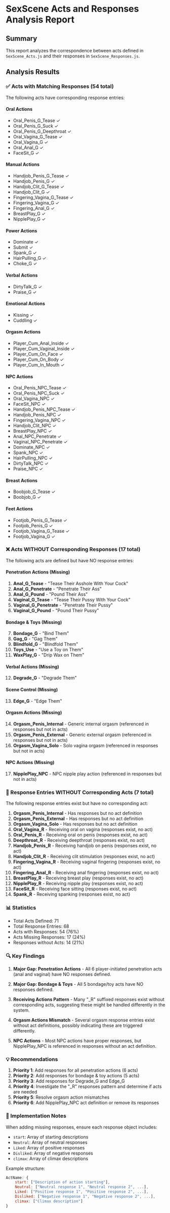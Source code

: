 # SexScene Acts and Responses Analysis Report

## Summary
This report analyzes the correspondence between acts defined in `SexScene_Acts.js` and their responses in `SexScene_Responses.js`.

## Analysis Results

### ✅ Acts with Matching Responses (54 total)
The following acts have corresponding response entries:

#### Oral Actions
- Oral_Penis_G_Tease ✓
- Oral_Penis_G_Suck ✓
- Oral_Penis_G_Deepthroat ✓
- Oral_Vagina_G_Tease ✓
- Oral_Vagina_G ✓
- Oral_Anal_G ✓
- FaceSit_G ✓

#### Manual Actions
- Handjob_Penis_G_Tease ✓
- Handjob_Penis_G ✓
- Handjob_Clit_G_Tease ✓
- Handjob_Clit_G ✓
- Fingering_Vagina_G_Tease ✓
- Fingering_Vagina_G ✓
- Fingering_Anal_G ✓
- BreastPlay_G ✓
- NipplePlay_G ✓

#### Power Actions
- Dominate ✓
- Submit ✓
- Spank_G ✓
- HairPulling_G ✓
- Choke_G ✓

#### Verbal Actions
- DirtyTalk_G ✓
- Praise_G ✓

#### Emotional Actions
- Kissing ✓
- Cuddling ✓

#### Orgasm Actions
- Player_Cum_Anal_Inside ✓
- Player_Cum_Vaginal_Inside ✓
- Player_Cum_On_Face ✓
- Player_Cum_On_Body ✓
- Player_Cum_In_Mouth ✓

#### NPC Actions
- Oral_Penis_NPC_Tease ✓
- Oral_Penis_NPC_Suck ✓
- Oral_Vagina_NPC ✓
- FaceSit_NPC ✓
- Handjob_Penis_NPC_Tease ✓
- Handjob_Penis_NPC ✓
- Fingering_Vagina_NPC ✓
- Handjob_Clit_NPC ✓
- BreastPlay_NPC ✓
- Anal_NPC_Penetrate ✓
- Vaginal_NPC_Penetrate ✓
- Dominate_NPC ✓
- Spank_NPC ✓
- HairPulling_NPC ✓
- DirtyTalk_NPC ✓
- Praise_NPC ✓

#### Breast Actions
- Boobjob_G_Tease ✓
- Boobjob_G ✓

#### Feet Actions
- Footjob_Penis_G_Tease ✓
- Footjob_Penis_G ✓
- Footjob_Vagina_G_Tease ✓
- Footjob_Vagina_G ✓

### ❌ Acts WITHOUT Corresponding Responses (17 total)
The following acts are defined but have NO response entries:

#### Penetration Actions (Missing)
1. **Anal_G_Tease** - "Tease Their Asshole With Your Cock"
2. **Anal_G_Penetrate** - "Penetrate Their Ass"
3. **Anal_G_Pound** - "Pound Their Ass"
4. **Vaginal_G_Tease** - "Tease Their Pussy With Your Cock"
5. **Vaginal_G_Penetrate** - "Penetrate Their Pussy"
6. **Vaginal_G_Pound** - "Pound Their Pussy"

#### Bondage & Toys (Missing)
7. **Bondage_G** - "Bind Them"
8. **Gag_G** - "Gag Them"
9. **Blindfold_G** - "Blindfold Them"
10. **Toys_Use** - "Use a Toy on Them"
11. **WaxPlay_G** - "Drip Wax on Them"

#### Verbal Actions (Missing)
12. **Degrade_G** - "Degrade Them"

#### Scene Control (Missing)
13. **Edge_G** - "Edge Them"

#### Orgasm Actions (Missing)
14. **Orgasm_Penis_Internal** - Generic internal orgasm (referenced in responses but not in acts)
15. **Orgasm_Penis_External** - Generic external orgasm (referenced in responses but not in acts)
16. **Orgasm_Vagina_Solo** - Solo vagina orgasm (referenced in responses but not in acts)

#### NPC Actions (Missing)
17. **NipplePlay_NPC** - NPC nipple play action (referenced in responses but not in acts)

### 🔄 Response Entries WITHOUT Corresponding Acts (7 total)
The following response entries exist but have no corresponding act:

1. **Orgasm_Penis_Internal** - Has responses but no act definition
2. **Orgasm_Penis_External** - Has responses but no act definition
3. **Orgasm_Vagina_Solo** - Has responses but no act definition
4. **Oral_Vagina_R** - Receiving oral on vagina (responses exist, no act)
5. **Oral_Penis_R** - Receiving oral on penis (responses exist, no act)
6. **Deepthroat_R** - Receiving deepthroat (responses exist, no act)
7. **Handjob_Penis_R** - Receiving handjob on penis (responses exist, no act)
8. **Handjob_Clit_R** - Receiving clit stimulation (responses exist, no act)
9. **Fingering_Vagina_R** - Receiving vaginal fingering (responses exist, no act)
10. **Fingering_Anal_R** - Receiving anal fingering (responses exist, no act)
11. **BreastPlay_R** - Receiving breast play (responses exist, no act)
12. **NipplePlay_R** - Receiving nipple play (responses exist, no act)
13. **FaceSit_R** - Receiving face sitting (responses exist, no act)
14. **Spank_R** - Receiving spanking (responses exist, no act)

### 📊 Statistics
- Total Acts Defined: 71
- Total Response Entries: 68
- Acts with Responses: 54 (76%)
- Acts Missing Responses: 17 (24%)
- Responses without Acts: 14 (21%)

### 🔍 Key Findings

1. **Major Gap: Penetration Actions** - All 6 player-initiated penetration acts (anal and vaginal) have NO responses defined.

2. **Major Gap: Bondage & Toys** - All 5 bondage/toy acts have NO responses defined.

3. **Receiving Actions Pattern** - Many "_R" suffixed responses exist without corresponding acts, suggesting these might be handled differently in the system.

4. **Orgasm Actions Mismatch** - Several orgasm response entries exist without act definitions, possibly indicating these are triggered differently.

5. **NPC Actions** - Most NPC actions have proper responses, but NipplePlay_NPC is referenced in responses without an act definition.

### 💡 Recommendations

1. **Priority 1**: Add responses for all penetration actions (6 acts)
2. **Priority 2**: Add responses for bondage & toy actions (5 acts)
3. **Priority 3**: Add responses for Degrade_G and Edge_G
4. **Priority 4**: Investigate the "_R" responses pattern and determine if acts are needed
5. **Priority 5**: Resolve orgasm action mismatches
6. **Priority 6**: Add NipplePlay_NPC act definition or remove its responses

### 📝 Implementation Notes

When adding missing responses, ensure each response object includes:
- `start`: Array of starting descriptions
- `Neutral`: Array of neutral responses
- `Liked`: Array of positive responses
- `Disliked`: Array of negative responses
- `climax`: Array of climax descriptions

Example structure:
```javascript
ActName: {
    start: ["Description of action starting"],
    Neutral: ["Neutral response 1", "Neutral response 2", ...],
    Liked: ["Positive response 1", "Positive response 2", ...],
    Disliked: ["Negative response 1", "Negative response 2", ...],
    climax: ["Climax description"]
}
